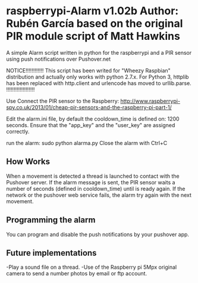 raspberrypi-Alarm v1.02b
Author: Rubén García
based on the original PIR module script of Matt Hawkins
=================

A simple Alarm script written in python for the raspberrypi and a PIR sensor using push notifications over Pushover.net

NOTICE!!!!!!!!!!!!
This script has been writed for "Wheezy Raspbian" distribution and actually only works with python 2.7.x.
For Python 3, httplib has been replaced with http.client and urlencode has moved to urllib.parse.
!!!!!!!!!!!!!!!!!!!

Use
Connect the PIR sensor to the Raspberry:
http://www.raspberrypi-spy.co.uk/2013/01/cheap-pir-sensors-and-the-raspberry-pi-part-1/

Edit the alarm.ini file, by default the cooldown_time is defined on: 1200 seconds.
Ensure that the "app_key" and the "user_key" are assigned correctly.

run the alarm: sudo python alarma.py
Close the alarm with Ctrl+C

How Works
--------------------------------------------------------------------------------------
When a movement is detected a thread is launched to contact with the Pushover server. If the alarm message is sent, the PIR sensor waits a number of seconds (defined in cooldown_time) until is ready again.
If the network or the pushover web service fails, the alarm try again with the next movement.

Programming the alarm
---------------------
You can program and disable the push notifications by your pushover app.

Future implementations
----------------------
-Play a sound file on a thread.
-Use of the Raspberry pi 5Mpx original camera to send a number photos by email or ftp account.
